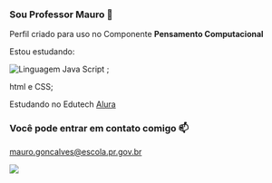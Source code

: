 ### Sou Professor Mauro 🐧


Perfil criado para uso no Componente **Pensamento Computacional**

Estou estudando:

![Linguagem Java Script](https://img.shields.io/badge/JavaScript-323330?style=for-the-badge&logo=javascript&logoColor=F7DF1E) ; 

html e CSS;

Estudando no Edutech [Alura](https://cursos.alura.com.br)

### Você pode entrar em contato comigo 📫
mauro.goncalves@escola.pr.gov.br 

![](https://media.tenor.com/dHk-LfzHrtwAAAAi/linux-computer.gif)

<!--
**mrmssg/mrmssg** is a ✨ _special_ ✨ repository because its `README.md` (this file) appears on your GitHub profile.

Here are some ideas to get you started:

- 🔭 I’m currently working on ...
- 🌱 I’m currently learning ...
- 👯 I’m looking to collaborate on ...
- 🤔 I’m looking for help with ...
- 💬 Ask me about ...
- 📫 How to reach me: ...
- 😄 Pronouns: ...
- ⚡ Fun fact: ...
-->
